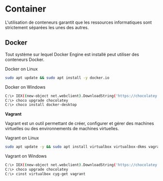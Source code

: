 # Container

L'utilisation de conteneurs garantit que les ressources informatiques sont strictement séparées les unes des autres.

## Docker

Tout système sur lequel Docker Engine est installé peut utiliser des conteneurs Docker.

Docker on Linux

```sh
sudo apt update && sudo apt install -y docker.io
```

Docker on Windows

```sh
C:\> IEX((new-object net.webclient).DownloadString('https://chocolatey.org/install.ps1'))
C:\> choco upgrade chocolatey
C:\> choco install docker-desktop
```

**Vagrant**

Vagrant est un outil permettant de créer, configurer et gérer des machines virtuelles ou des environnements de machines virtuelles.

Vagrant on Linux

```sh
sudo apt update -y && sudo apt install virtualbox virtualbox-dkms vagrant
```

Vagrant on Windows

```sh
C:\> IEX((new-object net.webclient).DownloadString('https://chocolatey.org/install.ps1'))
C:\> choco upgrade chocolatey
C:\> cinst virtualbox cyg-get vagrant
```